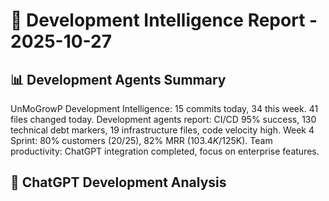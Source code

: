 # 🚀 Development Intelligence Report - 2025-10-27

## 📊 Development Agents Summary
UnMoGrowP Development Intelligence: 15 commits today, 34 this week. 41 files changed today. Development agents report: CI/CD 95% success, 130 technical debt markers, 19 infrastructure files, code velocity high. Week 4 Sprint: 80% customers (20/25), 82% MRR ($103.4K/$125K). Team productivity: ChatGPT integration completed, focus on enterprise features.

## 🧠 ChatGPT Development Analysis
